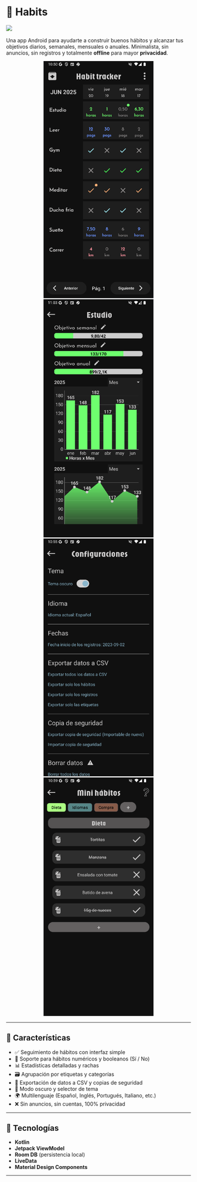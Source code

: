 # 📱 Habits

<a href="https://play.google.com/store/apps/details?id=com.pruden.habits&hl=es_419">
  <img src="https://play.google.com/intl/en_us/badges/images/generic/es_badge_web_generic.png" width="200"/>
</a>

Una app Android para ayudarte a construir buenos hábitos y alcanzar tus objetivos diarios, semanales, mensuales o anuales. Minimalista, sin anuncios, sin registros y totalmente **offline** para mayor **privacidad**.

<div align="center">
  <img src="app/src/main/res/assets/ejemplo_app.png" width="300" />
  <img src="app/src/main/res/assets/ejemplo_app_4.png" width="300" />
  <img src="app/src/main/res/assets/ejemplo_app_2.png" width="300" />
  <img src="app/src/main/res/assets/ejemplo_app_3.png" width="300" />
</div>

---

## 🚀 Características

- ✅ Seguimiento de hábitos con interfaz simple
- 🔢 Soporte para hábitos numéricos y booleanos (Sí / No)
- 📊 Estadísticas detalladas y rachas
- 🗃️ Agrupación por etiquetas y categorías
- 📂 Exportación de datos a CSV y copias de seguridad
- 🌙 Modo oscuro y selector de tema
- 🌍 Multilenguaje (Español, Inglés, Portugués, Italiano, etc.)
- ❌ Sin anuncios, sin cuentas, 100% privacidad

---

## 🧪 Tecnologías

- **Kotlin**
- **Jetpack ViewModel**
- **Room DB** (persistencia local)
- **LiveData**
- **Material Design Components**

---